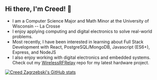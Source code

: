 ## Hi there, I'm Creed! 👋
- I am a Computer Science Major and Math Minor at the University of Wisconsin -- La Crosse
- I enjoy applying computing and digital electronics to solve real-world problems.
- Most recently, I have been interested in learning about Full Stack Development with React, PostgreSQL/MongoDB, Javascript (ES6+), Express, and NodeJS
- I also enjoy working with digital electronics and embedded systems. Check out my [WirelessRFRelay](https://github.com/czagrzebski/WirelessRFRelay) repo for my latest hardware project.  

[![Creed Zagrzebski's GitHub stats](https://github-readme-stats.vercel.app/api?username=czagrzebski&theme=tokyonight)](https://github.com/czagrzebski/github-readme-stats)